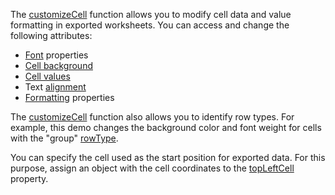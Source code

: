 The [customizeCell](/Documentation/ApiReference/Common/Object_Structures/ExportDataGridProps/#customizeCell) function allows you to modify cell data and value formatting in exported worksheets. You can access and change the following attributes:

- <a href="https://github.com/exceljs/exceljs#fonts" target="_blank">Font</a> properties    
- <a href="https://github.com/exceljs/exceljs#fills" target="_blank">Cell background</a>     
- <a href="https://github.com/exceljs/exceljs#hyperlink-value" target="_blank">Cell values</a>       
- Text <a href="https://github.com/exceljs/exceljs#alignment" target="_blank">alignment</a>        
- <a href="https://github.com/exceljs/exceljs#number-formats" target="_blank">Formatting</a> properties    

The [customizeCell](/Documentation/ApiReference/Common/Object_Structures/ExportDataGridProps/#customizeCell) function also allows you to identify row types. For example, this demo changes the background color and font weight for cells with the "group" [rowType](/Documentation/ApiReference/UI_Components/dxDataGrid/Row/#rowType).

You can specify the cell used as the start position for exported data. For this purpose, assign an object with the cell coordinates to the [topLeftCell](/Documentation/ApiReference/Common/Object_Structures/ExcelExportDataGridProps/topLeftCell/) property.
